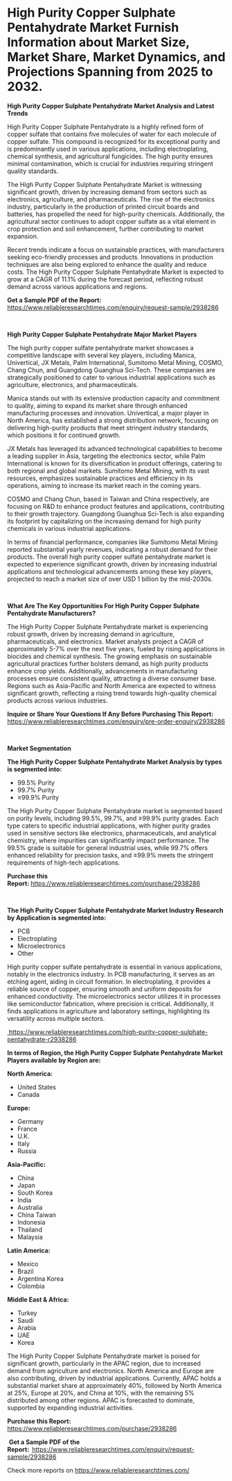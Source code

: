 <p><h1>High Purity Copper Sulphate Pentahydrate Market Furnish Information about Market Size, Market Share, Market Dynamics, and Projections Spanning from 2025 to 2032.</h1></p><p><strong>High Purity Copper Sulphate Pentahydrate Market Analysis and Latest Trends</strong></p>
<p><p>High Purity Copper Sulphate Pentahydrate is a highly refined form of copper sulfate that contains five molecules of water for each molecule of copper sulfate. This compound is recognized for its exceptional purity and is predominantly used in various applications, including electroplating, chemical synthesis, and agricultural fungicides. The high purity ensures minimal contamination, which is crucial for industries requiring stringent quality standards.</p><p>The High Purity Copper Sulphate Pentahydrate Market is witnessing significant growth, driven by increasing demand from sectors such as electronics, agriculture, and pharmaceuticals. The rise of the electronics industry, particularly in the production of printed circuit boards and batteries, has propelled the need for high-purity chemicals. Additionally, the agricultural sector continues to adopt copper sulfate as a vital element in crop protection and soil enhancement, further contributing to market expansion.</p><p>Recent trends indicate a focus on sustainable practices, with manufacturers seeking eco-friendly processes and products. Innovations in production techniques are also being explored to enhance the quality and reduce costs. The High Purity Copper Sulphate Pentahydrate Market is expected to grow at a CAGR of 11.1% during the forecast period, reflecting robust demand across various applications and regions.</p></p>
<p><strong>Get a Sample PDF of the Report:&nbsp;</strong> <a href="https://www.reliableresearchtimes.com/enquiry/request-sample/2938286?utm_campaign=3037&utm_medium=2&utm_source=Github&utm_content=ia&utm_term=15032025&utm_id=high-purity-copper-sulphate-pentahydrate">https://www.reliableresearchtimes.com/enquiry/request-sample/2938286</a></p>
<p>&nbsp;</p>
<p><strong>High Purity Copper Sulphate Pentahydrate Major Market Players</strong></p>
<p><p>The high purity copper sulfate pentahydrate market showcases a competitive landscape with several key players, including Manica, Univertical, JX Metals, Palm International, Sumitomo Metal Mining, COSMO, Chang Chun, and Guangdong Guanghua Sci-Tech. These companies are strategically positioned to cater to various industrial applications such as agriculture, electronics, and pharmaceuticals.</p><p>Manica stands out with its extensive production capacity and commitment to quality, aiming to expand its market share through enhanced manufacturing processes and innovation. Univertical, a major player in North America, has established a strong distribution network, focusing on delivering high-purity products that meet stringent industry standards, which positions it for continued growth.</p><p>JX Metals has leveraged its advanced technological capabilities to become a leading supplier in Asia, targeting the electronics sector, while Palm International is known for its diversification in product offerings, catering to both regional and global markets. Sumitomo Metal Mining, with its vast resources, emphasizes sustainable practices and efficiency in its operations, aiming to increase its market reach in the coming years.</p><p>COSMO and Chang Chun, based in Taiwan and China respectively, are focusing on R&D to enhance product features and applications, contributing to their growth trajectory. Guangdong Guanghua Sci-Tech is also expanding its footprint by capitalizing on the increasing demand for high purity chemicals in various industrial applications.</p><p>In terms of financial performance, companies like Sumitomo Metal Mining reported substantial yearly revenues, indicating a robust demand for their products. The overall high purity copper sulfate pentahydrate market is expected to experience significant growth, driven by increasing industrial applications and technological advancements among these key players, projected to reach a market size of over USD 1 billion by the mid-2030s.</p></p>
<p>&nbsp;</p>
<p><strong>What Are The Key Opportunities For High Purity Copper Sulphate Pentahydrate Manufacturers?</strong></p>
<p><p>The High Purity Copper Sulphate Pentahydrate market is experiencing robust growth, driven by increasing demand in agriculture, pharmaceuticals, and electronics. Market analysts project a CAGR of approximately 5-7% over the next five years, fueled by rising applications in biocides and chemical synthesis. The growing emphasis on sustainable agricultural practices further bolsters demand, as high purity products enhance crop yields. Additionally, advancements in manufacturing processes ensure consistent quality, attracting a diverse consumer base. Regions such as Asia-Pacific and North America are expected to witness significant growth, reflecting a rising trend towards high-quality chemical products across various industries.</p></p>
<p><strong>Inquire or Share Your Questions If Any Before Purchasing This Report:</strong> <a href="https://www.reliableresearchtimes.com/enquiry/pre-order-enquiry/2938286?utm_campaign=3037&utm_medium=2&utm_source=Github&utm_content=ia&utm_term=15032025&utm_id=high-purity-copper-sulphate-pentahydrate">https://www.reliableresearchtimes.com/enquiry/pre-order-enquiry/2938286</a></p>
<p>&nbsp;</p>
<p><strong>Market Segmentation</strong></p>
<p><strong>The High Purity Copper Sulphate Pentahydrate Market Analysis by types is segmented into:</strong></p>
<p><ul><li>99.5% Purity</li><li>99.7% Purity</li><li>≥99.9% Purity</li></ul></p>
<p><p>The High Purity Copper Sulphate Pentahydrate market is segmented based on purity levels, including 99.5%, 99.7%, and ≥99.9% purity grades. Each type caters to specific industrial applications, with higher purity grades used in sensitive sectors like electronics, pharmaceuticals, and analytical chemistry, where impurities can significantly impact performance. The 99.5% grade is suitable for general industrial uses, while 99.7% offers enhanced reliability for precision tasks, and ≥99.9% meets the stringent requirements of high-tech applications.</p></p>
<p><strong>Purchase this Report:&nbsp;</strong><a href="https://www.reliableresearchtimes.com/purchase/2938286?utm_campaign=3037&utm_medium=2&utm_source=Github&utm_content=ia&utm_term=15032025&utm_id=high-purity-copper-sulphate-pentahydrate">https://www.reliableresearchtimes.com/purchase/2938286</a></p>
<p>&nbsp;</p>
<p><strong>The High Purity Copper Sulphate Pentahydrate Market Industry Research by Application is segmented into:</strong></p>
<p><ul><li>PCB</li><li>Electroplating</li><li>Microelectronics</li><li>Other</li></ul></p>
<p><p>High purity copper sulfate pentahydrate is essential in various applications, notably in the electronics industry. In PCB manufacturing, it serves as an etching agent, aiding in circuit formation. In electroplating, it provides a reliable source of copper, ensuring smooth and uniform deposits for enhanced conductivity. The microelectronics sector utilizes it in processes like semiconductor fabrication, where precision is critical. Additionally, it finds applications in agriculture and laboratory settings, highlighting its versatility across multiple sectors.</p></p>
<p><a href="https://www.reliableresearchtimes.com/high-purity-copper-sulphate-pentahydrate-r2938286?utm_campaign=3037&utm_medium=2&utm_source=Github&utm_content=ia&utm_term=15032025&utm_id=high-purity-copper-sulphate-pentahydrate">&nbsp;https://www.reliableresearchtimes.com/high-purity-copper-sulphate-pentahydrate-r2938286</a></p>
<p><strong>In terms of Region, the High Purity Copper Sulphate Pentahydrate Market Players available by Region are:</strong></p>
<p>
    <p> <strong> North America: </strong>
        <ul>
            <li>United States</li>
            <li>Canada</li>
        </ul>
        </p> 
    <p> <strong> Europe: </strong>
        <ul>
            <li>Germany</li>
            <li>France</li>
            <li>U.K.</li>
            <li>Italy</li>
            <li>Russia</li>
        </ul>
        </p> 
    <p> <strong> Asia-Pacific: </strong>
        <ul>
            <li>China</li>
            <li>Japan</li>
            <li>South Korea</li>
            <li>India</li>
            <li>Australia</li>
            <li>China Taiwan</li>
            <li>Indonesia</li>
            <li>Thailand</li>
            <li>Malaysia</li>
        </ul>
        </p> 
    <p> <strong> Latin America: </strong>
        <ul>
            <li>Mexico</li>
            <li>Brazil</li>
            <li>Argentina Korea</li>
            <li>Colombia</li>
        </ul>
        </p> 
    <p> <strong> Middle East & Africa: </strong>
        <ul>
            <li>Turkey</li>
            <li>Saudi</li>
            <li>Arabia</li>
            <li>UAE</li>
            <li>Korea</li>
        </ul>
    </p>
    </p>
<p><p>The High Purity Copper Sulphate Pentahydrate market is poised for significant growth, particularly in the APAC region, due to increased demand from agriculture and electronics. North America and Europe are also contributing, driven by industrial applications. Currently, APAC holds a substantial market share at approximately 40%, followed by North America at 25%, Europe at 20%, and China at 10%, with the remaining 5% distributed among other regions. APAC is forecasted to dominate, supported by expanding industrial activities.</p></p>
<p><strong>Purchase this Report: </strong><a href="https://www.reliableresearchtimes.com/purchase/2938286?utm_campaign=3037&utm_medium=2&utm_source=Github&utm_content=ia&utm_term=15032025&utm_id=high-purity-copper-sulphate-pentahydrate">https://www.reliableresearchtimes.com/purchase/2938286</a></p>
<p>&nbsp;<strong>Get a Sample PDF of the Report:&nbsp;&nbsp;</strong><a href="https://www.reliableresearchtimes.com/enquiry/request-sample/2938286?utm_campaign=3037&utm_medium=2&utm_source=Github&utm_content=ia&utm_term=15032025&utm_id=high-purity-copper-sulphate-pentahydrate">https://www.reliableresearchtimes.com/enquiry/request-sample/2938286</a></p>
<p><strong></strong></p>
<p>Check more reports on <a href="https://www.reliableresearchtimes.com/?utm_campaign=3037&utm_medium=2&utm_source=Github&utm_content=ia&utm_term=15032025&utm_id=high-purity-copper-sulphate-pentahydrate">https://www.reliableresearchtimes.com/</a></p>